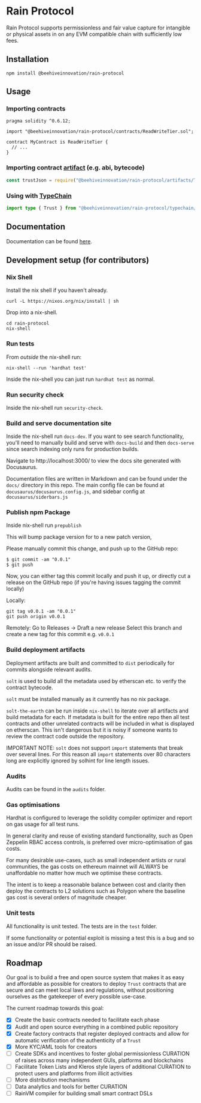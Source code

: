 # Rain Protocol

Rain Protocol supports permissionless and fair value capture for intangible or
physical assets in on any EVM compatible chain with sufficiently low fees.

## Installation

```console
npm install @beehiveinnovation/rain-protocol
```

## Usage

### Importing contracts

```solidity
pragma solidity ^0.6.12;

import "@beehiveinnovation/rain-protocol/contracts/ReadWriteTier.sol";

contract MyContract is ReadWriteTier {
  // ...
}
```

### Importing contract [artifact](https://hardhat.org/guides/compile-contracts.html#artifacts) (e.g. abi, bytecode)

```typescript
const trustJson = require("@beehiveinnovation/rain-protocol/artifacts/Trust.json");
```

### Using with [TypeChain](https://github.com/dethcrypto/TypeChain)

```typescript
import type { Trust } from "@beehiveinnovation/rain-protocol/typechain/Trust";
```

## Documentation

Documentation can be found [here](https://beehive-innovation.github.io/rain-protocol).

## Development setup (for contributors)

### Nix Shell

Install the nix shell if you haven't already.

```
curl -L https://nixos.org/nix/install | sh
```

Drop into a nix-shell.

```
cd rain-protocol
nix-shell
```

### Run tests

From _outside_ the nix-shell run:

```
nix-shell --run 'hardhat test'
```

Inside the nix-shell you can just run `hardhat test` as normal.

### Run security check

Inside the nix-shell run `security-check`.

### Build and serve documentation site

Inside the nix-shell run `docs-dev`. If you want to see search functionality,
you'll need to manually build and serve with `docs-build` and then `docs-serve`
since search indexing only runs for production builds.

Navigate to http://localhost:3000/ to view the docs site generated with
Docusaurus.

Documentation files are written in Markdown and can be found under the `docs/`
directory in this repo. The main config file can be found at
`docusaurus/docusaurus.config.js`, and sidebar config at
`docusaurus/siderbars.js`

### Publish npm Package

Inside nix-shell run `prepublish`

This will bump package version for to a new patch version,

Please manually commit this change, and push up to the GitHub repo:

```console
$ git commit -am "0.0.1"
$ git push
```

Now, you can either tag this commit locally and push it up, or directly cut a release on the GitHub repo (if you're having issues tagging the commit locally)

Locally:
```console
git tag v0.0.1 -am "0.0.1"
git push origin v0.0.1
```

Remotely:
Go to Releases -> Draft a new release
Select this branch and create a new tag for this commit e.g. `v0.0.1`

### Build deployment artifacts

Deployment artifacts are built and committed to `dist` periodically for commits
alongside relevant audits.

`solt` is used to build all the metadata used by etherscan etc. to verify the
contract bytecode.

`solt` must be installed manually as it currently has no nix package.

`solt-the-earth` can be run inside `nix-shell` to iterate over all artifacts
and build metadata for each. If metadata is built for the entire repo then all
test contracts and other unrelated contracts will be included in what is
displayed on etherscan. This isn't dangerous but it is noisy if someone wants
to review the contract code outside the repository.

IMPORTANT NOTE: `solt` does not support `import` statements that break over
several lines. For this reason all `import` statements over 80 characters long
are explicitly ignored by solhint for line length issues.

### Audits

Audits can be found in the `audits` folder.

### Gas optimisations

Hardhat is configured to leverage the solidity compiler optimizer and report on
gas usage for all test runs.

In general clarity and reuse of existing standard functionality, such as
Open Zeppelin RBAC access controls, is preferred over micro-optimisation of gas
costs.

For many desirable use-cases, such as small independent artists or rural
communities, the gas costs on ethereum mainnet will ALWAYS be unaffordable no
matter how much we optimise these contracts.

The intent is to keep a reasonable balance between cost and clarity then deploy
the contracts to L2 solutions such as Polygon where the baseline gas cost is
several orders of magnitude cheaper.

### Unit tests

All functionality is unit tested. The tests are in the `test` folder.

If some functionality or potential exploit is missing a test this is a bug and
so an issue and/or PR should be raised.

## Roadmap

Our goal is to build a free and open source system that makes it as easy and
affordable as possible for creators to deploy `Trust` contracts that are secure
and can meet local laws and regulations, without positioning ourselves as the
gatekeeper of every possible use-case.

The current roadmap towards this goal:

- [x] Create the basic contracts needed to facilitate each phase
- [x] Audit and open source everything in a combined public repository
- [x] Create factory contracts that register deployed contracts and allow for
      automatic verification of the authenticity of a `Trust`
- [x] More KYC/AML tools for creators
- [ ] Create SDKs and incentives to foster global permissionless CURATION of
      raises across many independent GUIs, platforms and blockchains
- [ ] Facilitate Token Lists and Kleros style layers of additional CURATION to
      protect users and platforms from illicit activities
- [ ] More distribution mechanisms
- [ ] Data analytics and tools for better CURATION
- [ ] RainVM compiler for building small smart contract DSLs
